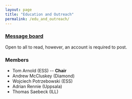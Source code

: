 ```yaml
---
layout: page
title: "Education and Outreach"
permalink: /edu_and_outreach/
---
```


### [Message board](https://gitter.im/reflectivity/edu_and_outreach) 

Open to all to read, however, an account is required to post.

### Members

- Tom Arnold (ESS) -- **Chair**
- Andrew McCluskey (Diamond)
- Wojciech Potrzebowski (ESS)
- Adrian Rennie (Uppsala)
- Thomas Saebeck (ILL)